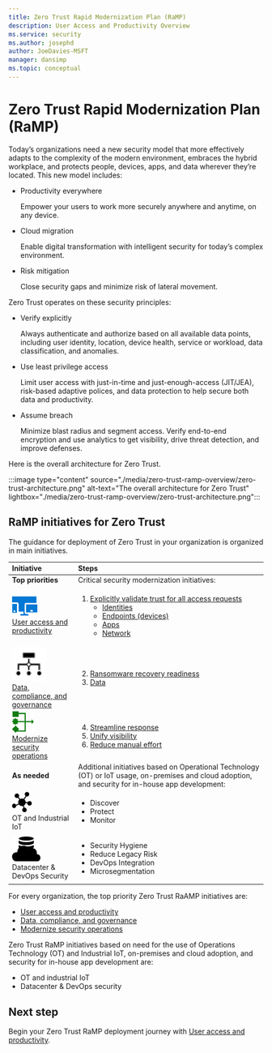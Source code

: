 ```yaml
---
title: Zero Trust Rapid Modernization Plan (RaMP)
description: User Access and Productivity Overview 
ms.service: security
ms.author: josephd
author: JoeDavies-MSFT
manager: dansimp
ms.topic: conceptual
---
```


# Zero Trust Rapid Modernization Plan (RaMP)

Today’s organizations need a new security model that more effectively adapts to the complexity of the modern environment, embraces the hybrid workplace, and protects people, devices, apps, and data wherever they’re located. This new model includes:

- Productivity everywhere

  Empower your users to work more securely anywhere and anytime, on any device.

- Cloud migration

  Enable digital transformation with intelligent security for today’s complex environment.

- Risk mitigation

  Close security gaps and minimize risk of lateral movement.

Zero Trust operates on these security principles:

- Verify explicitly

  Always authenticate and authorize based on all available data points, including user identity, location, device health, service or workload, data classification, and anomalies.

- Use least privilege access

  Limit user access with just-in-time and just-enough-access (JIT/JEA), risk-based adaptive polices, and data protection to help secure both data and productivity.

- Assume breach

  Minimize blast radius and segment access. Verify end-to-end encryption and use analytics to get visibility, drive threat detection, and improve defenses.

Here is the overall architecture for Zero Trust.

:::image type="content" source="./media/zero-trust-ramp-overview/zero-trust-architecture.png" alt-text="The overall architecture for Zero Trust" lightbox="./media/zero-trust-ramp-overview/zero-trust-architecture.png":::

## RaMP initiatives for Zero Trust

The guidance for deployment of Zero Trust in your organization is organized in main initiatives.

| Initiative | Steps |
|:-------|:-----|
| **Top priorities** | Critical security modernization initiatives: |
| ![User Access and Productivity](./media/zero-trust-ramp-overview/user-access-icon.png) <br> [User access and productivity](user-access-productivity-overview.md) | <ol><li>[Explicitly validate trust for all access requests](user-access-productivity-validate-trust.md)<br><ul><li>[Identities](user-access-productivity-validate-trust.md#identities)</li><li>[Endpoints (devices)](user-access-productivity-validate-trust.md#endpoints)</li><li>[Apps](user-access-productivity-validate-trust.md#apps)</li><li>[Network](user-access-productivity-validate-trust.md#network)</li></ul></li> |
| ![Data, compliance, and governance](./media/zero-trust-ramp-overview/data-compliance-governance-icon.png) <br> [Data, compliance, and governance](data-compliance-governance-overview.md) | <ol start="2"><li>[Ransomware recovery readiness](data-compliance-gov-ransomware-recovery-readiness.md)<br></li><li>[Data](data-compliance-gov-data.md)<br></ol> |
| ![Modernize Security Operations](./media/zero-trust-ramp-overview/modernize-security-icon.png) <br> [Modernize security operations](modernize-security-operations-overview.md)  | <ol start="4"><li>[Streamline response](modernize-security-operations-streamline-response.md)</li><li>[Unify visibility](modernize-security-operations-unify-visibility.md)</li><li>[Reduce manual effort](modernize-security-operations-reduce-manual-effort.md)</li></li></ol>|
| **As needed** | Additional initiatives based on Operational Technology (OT) or IoT usage, on-premises and cloud adoption, and security for in-house app development: |
| ![OT and Industrial IoT](./media/zero-trust-ramp-overview/ot-iot-icon.png) <br> OT and Industrial IoT | <ul><li>Discover</li><li>Protect</li><li>Monitor</li></ul> |
| ![Datacenter & DevOps Security](./media/zero-trust-ramp-overview/dc-devops-icon.png) <br> Datacenter & DevOps Security | <ul><li>Security Hygiene</li><li>Reduce Legacy Risk</li><li>DevOps Integration</li><li>Microsegmentation</li></ul> |

<!--

User Access and Productivity

<ol><li>Explicitly validate trust for all access requests<br><ul><li>User Accounts</li><li>Devices</li></ul></li><li>Increase security for accessing key resources<br><ul><li>Apps</li><li>Data</li></ul><li>Governance</li></ol>

Modernize Security Operations


<ol start="4"><li>Streamine response</li><li>Unify visibility</li><li>Reduce manual effort</li></li></ol>



Operational Technology (OT) and Industrial IoT

<ul><li>Discover</li><li>Protect</li><li>Monitor</li></ul>


SLIDE GRAPHIC=========================================================

The guidance for deployment of Zero Trust in your organization is organized in main areas.

![RaMP areas for Zero Trust](./media/zero-trust-ramp-overview/zero-trust-ramp-pillars.png)

--> 

For every organization, the top priority Zero Trust RaAMP initiatives are:

- [User access and productivity](user-access-productivity-overview.md)
- [Data, compliance, and governance](data-compliance-governance-overview.md)
- [Modernize security operations](modernize-security-operations-overview.md)

Zero Trust RaMP initiatives based on need for the use of Operations Technology (OT) and Industrial IoT, on-premises and cloud adoption, and security for in-house app development are:

- OT and industrial IoT
- Datacenter & DevOps security

## Next step

Begin your Zero Trust RaMP deployment journey with [User access and productivity](user-access-productivity-overview.md).
